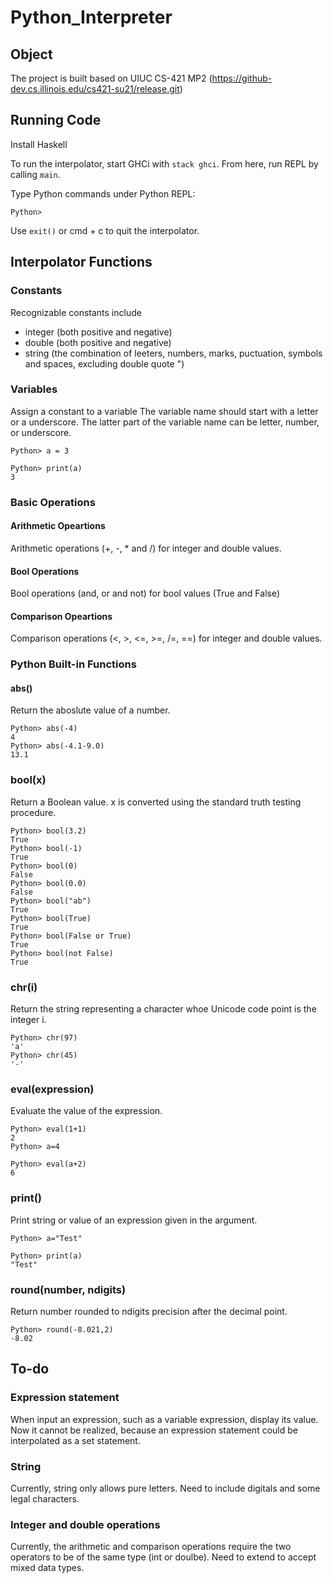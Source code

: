 # Python_Interpreter

## Object


The project is built based on UIUC CS-421 MP2 (https://github-dev.cs.illinois.edu/cs421-su21/release.git)


## Running Code
Install Haskell 

To run the interpolator, start GHCi with `stack ghci`. From here, run REPL by calling `main`.

Type Python commands under Python REPL:

`Python>`

Use `exit()` or cmd + c to quit the interpolator.

## Interpolator Functions

### Constants
Recognizable constants include
* integer (both positive and negative)
* double (both positive and negative)
* string (the combination of leeters, numbers, marks, puctuation, symbols and spaces, excluding double quote ")

### Variables
Assign a constant to a variable
The variable name should start with a letter or a underscore. 
The latter part of the variable name can be letter, number, or underscore.

```
Python> a = 3

Python> print(a)
3
```

### Basic Operations
#### Arithmetic Opeartions
Arithmetic operations (+, -, * and /) for integer and double values.

#### Bool Operations
Bool operations (and, or and not) for bool values (True and False)

#### Comparison Opeartions
Comparison operations (<, >, <=, >=, /=, ==) for integer and double values.

### Python Built-in Functions
#### abs()
Return the aboslute value of a number.

```
Python> abs(-4)
4
Python> abs(-4.1-9.0)
13.1
```

### bool(x)
Return a Boolean value. x is converted using the standard truth testing procedure. 

```
Python> bool(3.2)
True
Python> bool(-1)
True
Python> bool(0)
False
Python> bool(0.0)
False
Python> bool("ab")
True
Python> bool(True)
True
Python> bool(False or True)
True
Python> bool(not False)
True
```
### chr(i)
Return the string representing a character whoe Unicode code point is the integer i. 

```
Python> chr(97)
'a'
Python> chr(45)
'-'
```
### eval(expression)
Evaluate the value of the expression.

```
Python> eval(1+1)
2
Python> a=4

Python> eval(a+2)
6
```

### print()
Print string or value of an expression given in the argument.

```
Python> a="Test"

Python> print(a)
"Test"
```

### round(number, ndigits)
Return number rounded to ndigits precision after the decimal point.

```
Python> round(-8.021,2)
-8.02
```

## To-do
### Expression statement
When input an expression, such as a variable expression, display its value.
Now it cannot be realized, because an expression statement could be interpolated as a set statement.

### String
Currently, string only allows pure letters. Need to include digitals and some legal characters.

### Integer and double operations
Currently, the arithmetic and comparison operations require the two operators to be of the same type (int or doulbe). Need to extend to accept mixed data types.